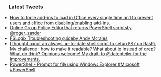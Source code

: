 <h3><a href="https://twitter.com/endi24"><img height=16 src="https://upload.wikimedia.org/wikipedia/sco/9/9f/Twitter_bird_logo_2012.svg"></a> Latest Tweets</h3>

<!-- BLOG-POST-LIST:START -->
- [How to force add-ins to load in Office every single time and to prevent users and office from disabling/enabling add-ins.](https://rss.app/articles/cb4e791f6f6d729c074351566bd3a7c508111d6e1a31b6e890b6c809918773d2f150f40f6adbdb69f4a06c7ddf1d069564d46be4c0)
- [Online Group Policy Editor that returns PowerShell scriptsby @roger_zander](https://rss.app/articles/cb4e791f6f6d729c074351566bd3a7c508111d6e1a31b6e890b6c809918773d2f150f40f6adbdb69f7a66e7ad71c0a9a61d169e0c4)
- [FSLogix Troubleshooting guideby Andy Morales](https://rss.app/articles/cb4e791f6f6d729c074351566bd3a7c508111d6e1a31b6e890b6c809918773d2f150f40f6adbdb69f2ab6b7cd81c0c9264dc6de9c0)
- [I thought about an always up-to-date shell script to setup PS7 on RasPi. My challenge : how to make it readable? What about jq instead of grep? What do think? Opinions welcome! My draft:  to @datenteiler for the improvements.](https://rss.app/articles/cb4e791f6f6d729c074351566bd3a7c508111d6e0b37bdf3d1f68214879373ddad0cb15d2d9d9d77f2a1697edb1d0c9564d26ee5ca1473158233c3)
- [PowerShell - Prompt for file using Windows Explorer #Microsoft #PowerShell](https://rss.app/articles/cb4e791f6f6d729c074351566bd3a7c508111d6e0b37b7f6c3f68412809469c8e61aea4f2d899a2db0bd6b7edc170b9668dd60e8c0177f17883fc16589)
<!-- BLOG-POST-LIST:END -->
